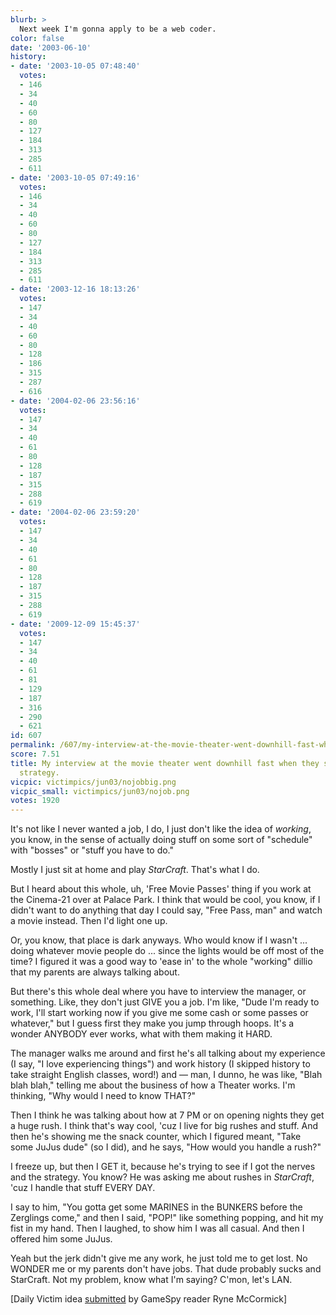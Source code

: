 ```yaml
---
blurb: >
  Next week I'm gonna apply to be a web coder.
color: false
date: '2003-06-10'
history:
- date: '2003-10-05 07:48:40'
  votes:
  - 146
  - 34
  - 40
  - 60
  - 80
  - 127
  - 184
  - 313
  - 285
  - 611
- date: '2003-10-05 07:49:16'
  votes:
  - 146
  - 34
  - 40
  - 60
  - 80
  - 127
  - 184
  - 313
  - 285
  - 611
- date: '2003-12-16 18:13:26'
  votes:
  - 147
  - 34
  - 40
  - 60
  - 80
  - 128
  - 186
  - 315
  - 287
  - 616
- date: '2004-02-06 23:56:16'
  votes:
  - 147
  - 34
  - 40
  - 61
  - 80
  - 128
  - 187
  - 315
  - 288
  - 619
- date: '2004-02-06 23:59:20'
  votes:
  - 147
  - 34
  - 40
  - 61
  - 80
  - 128
  - 187
  - 315
  - 288
  - 619
- date: '2009-12-09 15:45:37'
  votes:
  - 147
  - 34
  - 40
  - 61
  - 81
  - 129
  - 187
  - 316
  - 290
  - 621
id: 607
permalink: /607/my-interview-at-the-movie-theater-went-downhill-fast-when-they-started-talking-strategy/
score: 7.51
title: My interview at the movie theater went downhill fast when they started talking
  strategy.
vicpic: victimpics/jun03/nojobbig.png
vicpic_small: victimpics/jun03/nojob.png
votes: 1920
---
```


It's not like I never wanted a job, I do, I just don't like the idea of
*working*, you know, in the sense of actually doing stuff on some sort
of "schedule" with "bosses" or "stuff you have to do."

Mostly I just sit at home and play *StarCraft*. That's what I do.

But I heard about this whole, uh, 'Free Movie Passes' thing if you work
at the Cinema-21 over at Palace Park. I think that would be cool, you
know, if I didn't want to do anything that day I could say, "Free Pass,
man" and watch a movie instead. Then I'd light one up.

Or, you know, that place is dark anyways. Who would know if I wasn't ...
doing whatever movie people do ... since the lights would be off most of
the time? I figured it was a good way to 'ease in' to the whole
"working" dillio that my parents are always talking about.

But there's this whole deal where you have to interview the manager, or
something. Like, they don't just GIVE you a job. I'm like, "Dude I'm
ready to work, I'll start working now if you give me some cash or some
passes or whatever," but I guess first they make you jump through hoops.
It's a wonder ANYBODY ever works, what with them making it HARD.

The manager walks me around and first he's all talking about my
experience (I say, "I love experiencing things") and work history (I
skipped history to take straight English classes, word!) and — man, I
dunno, he was like, "Blah blah blah," telling me about the business of
how a Theater works. I'm thinking, "Why would I need to know THAT?"

Then I think he was talking about how at 7 PM or on opening nights they
get a huge rush. I think that's way cool, 'cuz I live for big rushes and
stuff. And then he's showing me the snack counter, which I figured
meant, "Take some JuJus dude" (so I did), and he says, "How would you
handle a rush?"

I freeze up, but then I GET it, because he's trying to see if I got the
nerves and the strategy. You know? He was asking me about rushes in
*StarCraft*, 'cuz I handle that stuff EVERY DAY.

I say to him, "You gotta get some MARINES in the BUNKERS before the
Zerglings come," and then I said, "POP!" like something popping, and hit
my fist in my hand. Then I laughed, to show him I was all casual. And
then I offered him some JuJus.

Yeah but the jerk didn't give me any work, he just told me to get lost.
No WONDER me or my parents don't have jobs. That dude probably sucks and
StarCraft. Not my problem, know what I'm saying? C'mon, let's LAN.

\[Daily Victim idea
[submitted](https://web.archive.org/web/20030610000000/http://feedback.gamespy.com/)
by GameSpy reader Ryne McCormick\]